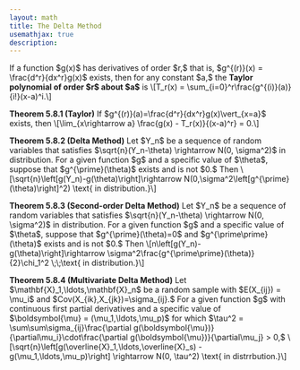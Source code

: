 ```yaml
---
layout: math
title: The Delta Method
usemathjax: true
description:
---
```


<p class="box def">
If a function $g(x)$ has derivatives of order $r,$ that is, $g^{(r)}(x) = \frac{d^r}{dx^r}g(x)$ exists, then for any constant $a,$ the <strong>Taylor polynomial of order $r$ about $a$</strong> is
\[T_r(x) = \sum_{i=0}^r\frac{g^{(i)}(a)}{i!}(x-a)^i.\]
</p>

<p class="box theorem">
<strong>Theorem 5.8.1 (Taylor)</strong>
If $g^{(r)}(a)=\frac{d^r}{dx^r}g(x)\vert_{x=a}$ exists, then
\[\lim_{x\rightarrow a} \frac{g(x) - T_r(x)}{(x-a)^r} = 0.\]
</p>

<p class="box theorem">
<strong>Theorem 5.8.2 (Delta Method)</strong>
Let $Y_n$ be a sequence of random variables that satisfies $\sqrt{n}(Y_n-\theta) \rightarrow N(0, \sigma^2)$ in distribution. For a given function $g$ and a specific value of $\theta$, suppose that $g^{\prime}(\theta)$ exists and is not $0.$ Then
\[\sqrt{n}\left[g(Y_n)-g(\theta)\right]\rightarrow N(0,\sigma^2\left[g^{\prime}(\theta)\right]^2) \text{ in distribution.}\]
</p>

<p class="box theorem">
<strong>Theorem 5.8.3 (Second-order Delta Method)</strong>
Let $Y_n$ be a sequence of random variables that satisfies $\sqrt{n}(Y_n-\theta) \rightarrow N(0, \sigma^2)$ in distribution. For a given function $g$ and a specific value of $\theta$, suppose that $g^{\prime}(\theta)=0$ and $g^{\prime\prime}(\theta)$ exists and is not $0.$ Then
\[n\left[g(Y_n)-g(\theta)\right]\rightarrow \sigma^2\frac{g^{\prime\prime}(\theta)}{2}\chi_1^2 \;\;\text{ in distribution.}\]
</p>

<p class="box theorem">
<strong>Theorem 5.8.4 (Multivariate Delta Method)</strong>
Let $\mathbf{X}_1,\ldots,\mathbf{X}_n$ be a random sample with $E(X_{ij}) = \mu_i$ and $Cov(X_{ik},X_{jk})=\sigma_{ij}.$ For a given function $g$ with continuous first partial derivatives and a specific value of $\boldsymbol{\mu} = (\mu_1,\ldots,\mu_p)$ for which $\tau^2 = \sum\sum\sigma_{ij}\frac{\partial g(\boldsymbol{\mu})}{\partial\mu_i}\cdot\frac{\partial g(\boldsymbol{\mu})}{\partial\mu_j} > 0,$
\[\sqrt{n}\left[g(\overline{X}_1,\ldots,\overline{X}_s) - g(\mu_1,\ldots,\mu_p)\right] \rightarrow N(0, \tau^2) \text{ in distrrbution.}\]
</p>